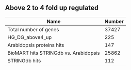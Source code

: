 ## Above 2 to 4 fold up regulated

| Name | Number |
| ----- | ----- |
| Total number of genes | 37427 |
| HG_DG_above4_up | 225 |
| Arabidopsis proteins hits | 147 |
| BioMART hits STRINGdb vs. Arabidopsis | 25862 |
| STRINGdb hits | 112 |
